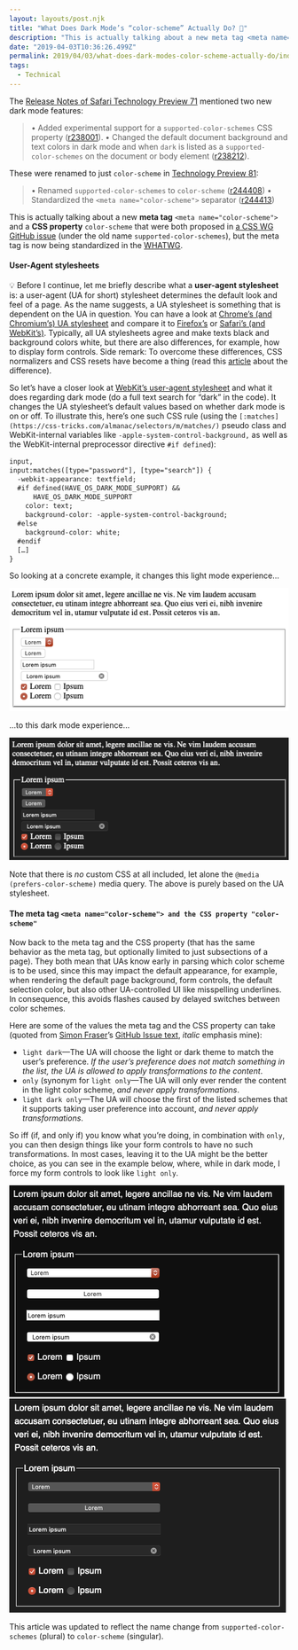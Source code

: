 ```yaml
---
layout: layouts/post.njk
title: "What Does Dark Mode’s “color-scheme” Actually Do? 🤔"
description: "This is actually talking about a new meta tag <meta name=\"color-scheme\"> and a CSS property color-scheme that were both proposed in a CSS WG GitHub issue (under the old name supported-color-schemes)…"
date: "2019-04-03T10:36:26.499Z"
permalink: 2019/04/03/what-does-dark-modes-color-scheme-actually-do/index.html
tags:
  - Technical
---
```


The [Release Notes of Safari Technology Preview 71](https://webkit.org/blog/8517/release-notes-for-safari-technology-preview-71/) mentioned two new dark mode features:

> • Added experimental support for a `supported-color-schemes` CSS property ([r238001](https://trac.webkit.org/changeset/238001/webkit/)).
> • Changed the default document background and text colors in dark mode and when `dark` is listed as a `supported-color-schemes` on the document or body element ([r238212](https://trac.webkit.org/changeset/238212/webkit/)).

These were renamed to just `color-scheme` in [Technology Preview 81](https://webkit.org/blog/8834/release-notes-for-safari-technology-preview-81/):

> • Renamed `supported-color-schemes` to `color-scheme` ([r244408](https://trac.webkit.org/changeset/244408/webkit/))
> • Standardized the `<meta name="color-scheme">` separator ([r244413](https://trac.webkit.org/changeset/244413/webkit/))

This is actually talking about a new **meta tag** `<meta name="color-scheme">` and a **CSS property** `color-scheme` that were both proposed in [a CSS WG GitHub issue](https://github.com/w3c/csswg-drafts/issues/3299) (under the old name `supported-color-schemes`), but the meta tag is now being standardized in the [WHATWG](https://github.com/whatwg/html/issues/4504).

#### User-Agent stylesheets

💡 Before I continue, let me briefly describe what a **user-agent stylesheet** is: a user-agent (UA for short) stylesheet determines the default look and feel of a page. As the name suggests, a UA stylesheet is something that is dependent on the UA in question. You can have a look at [Chrome’s (and Chromium’s) UA stylesheet](https://chromium.googlesource.com/chromium/blink/+/master/Source/core/css/html.css) and compare it to [Firefox’s](https://dxr.mozilla.org/mozilla-central/source/layout/style/res/html.css) or [Safari’s (and WebKit’s)](https://trac.webkit.org/browser/trunk/Source/WebCore/css/html.css). Typically, all UA stylesheets agree and make texts black and background colors white, but there are also differences, for example, how to display form controls. Side remark: To overcome these differences, CSS normalizers and CSS resets have become a thing (read this [article](http://nicolasgallagher.com/about-normalize-css/) about the difference).

So let’s have a closer look at [WebKit’s user-agent stylesheet](https://trac.webkit.org/browser/trunk/Source/WebCore/css/html.css) and what it does regarding dark mode (do a full text search for “dark” in the code). It changes the UA stylesheet’s default values based on whether dark mode is on or off. To illustrate this, here’s one such CSS rule (using the `[:matches](https://css-tricks.com/almanac/selectors/m/matches/)` pseudo class and WebKit-internal variables like `-apple-system-control-background,` as well as the WebKit-internal preprocessor directive `#if defined`):

```
input,
input:matches([type="password"], [type="search"]) {
  -webkit-appearance: textfield;
  #if defined(HAVE_OS_DARK_MODE_SUPPORT) &&
      HAVE_OS_DARK_MODE_SUPPORT
    color: text;
    background-color: -apple-system-control-background;
  #else
    background-color: white;
  #endif
  […]
}
```

So looking at a concrete example, it changes this light mode experience…

![Default rendering in light mode](/images/asset-1-copy.png)

…to this dark mode experience…

![Default rendering in dark mode](/images/asset-2-copy.png)

Note that there is _no_ custom CSS at all included, let alone the `@media (prefers-color-scheme)` media query. The above is purely based on the UA stylesheet.

#### The meta tag `<meta name="color-scheme"> and the CSS property "color-scheme"`

Now back to the meta tag and the CSS property (that has the same behavior as the meta tag, but optionally limited to just subsections of a page). They both mean that UAs know early in parsing which color scheme is to be used, since this may impact the default appearance, for example, when rendering the default page background, form controls, the default selection color, but also other UA-controlled UI like misspelling underlines. In consequence, this avoids flashes caused by delayed switches between color schemes.

Here are some of the values the meta tag and the CSS property can take (quoted from [Simon Fraser](https://github.com/smfr)’s [GitHub Issue text](https://github.com/w3c/csswg-drafts/issues/3299#issue-378507535), _italic_ emphasis mine):

-   `light dark`—The UA will choose the light or dark theme to match the user’s preference. _If the user’s preference does not match something in the list, the UA is allowed to apply transformations to the content_.
-   `only` (synonym for `light only`—The UA will only ever render the content in the light color scheme, _and never apply transformations_.
-   `light dark only`—The UA will choose the first of the listed schemes that it supports taking user preference into account, _and never apply transformations_.

So iff (if, and only if) you know what you’re doing, in combination with `only`, you can then design things like your form controls to have no such transformations. In most cases, leaving it to the UA might be the better choice, as you can see in the example below, where, while in dark mode, I force my form controls to look like `light only`.

![](/images/asset-3-copy.png)![Left: glaring and without transformations. Right: the easier-on-the-eyes UA default.](/images/asset-4-copy.png)

This article was updated to reflect the name change from `supported-color-schemes` (plural) to `color-scheme` (singular).

